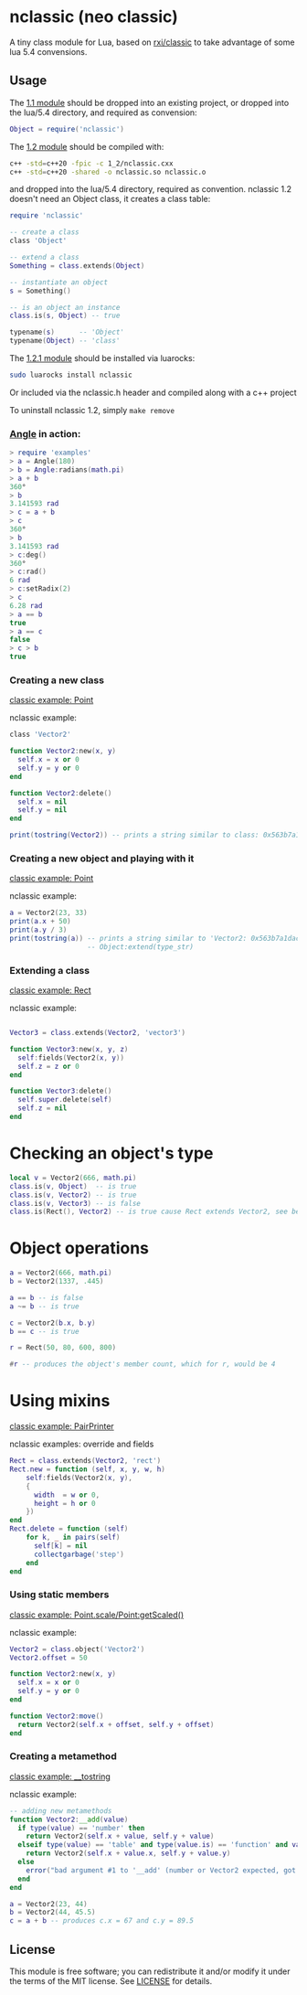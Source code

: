 # nclassic (neo classic)
A tiny class module for Lua, based on [rxi/classic](https://github.com/rxi/classic) to take advantage of some lua 5.4 convensions. 

## Usage
The [1.1 module](https://github.com/ImpishDeathTech/nclassic/blob/master/1_1/nclassic.lua) should be dropped into an existing project, or dropped into the lua/5.4 directory, and required as convension:
```lua
Object = require('nclassic')
```

The [1.2 module](https://github.com/ImpishDeathTech/nclassic/blob/master/1_2/nclassic.cxx) should be compiled with:
```sh
c++ -std=c++20 -fpic -c 1_2/nclassic.cxx 
c++ -std=c++20 -shared -o nclassic.so nclassic.o 
```
and dropped into the lua/5.4 directory, required as convention. 
nclassic 1.2 doesn't need an Object class, it creates a class table:
```lua
require 'nclassic'

-- create a class
class 'Object'

-- extend a class
Something = class.extends(Object)

-- instantiate an object
s = Something()

-- is an object an instance
class.is(s, Object) -- true

typename(s)      -- 'Object'
typename(Object) -- 'class' 
```

The [1.2.1 module](https://github.com/ImpishDeathTech/nclassic/blob/master/1_2_1/nclassic.cxx) should be installed via luarocks:
```sh
sudo luarocks install nclassic
```
Or included via the nclassic.h header and compiled along with a c++ project

To uninstall nclassic 1.2, simply `make remove`

### [Angle](https://github.com/ImpishDeathTech/nclassic/blob/master/examples/angle.lua) in action:
```lua
> require 'examples'
> a = Angle(180)
> b = Angle:radians(math.pi)
> a + b
360°
> b
3.141593 rad
> c = a + b
> c
360°
> b
3.141593 rad
> c:deg()
360°
> c:rad()
6 rad
> c:setRadix(2)
> c
6.28 rad
> a == b
true
> a == c
false
> c > b
true
```
### Creating a new class
[classic example: Point](https://github.com/rxi/classic/blob/master/README.md)

nclassic example:
```lua
class 'Vector2'

function Vector2:new(x, y)
  self.x = x or 0
  self.y = y or 0
end

function Vector2:delete()
  self.x = nil
  self.y = nil
end

print(tostring(Vector2)) -- prints a string similar to class: 0x563b7a1dacc0
```

### Creating a new object and playing with it
[classic example: Point](https://github.com/rxi/classic/blob/master/README.md)

nclassic example:
```lua
a = Vector2(23, 33)
print(a.x + 50)
print(a.y / 3)
print(tostring(a)) -- prints a string similar to 'Vector2: 0x563b7a1dacc0' or 'object: 0x563b7a1dacc0' depending on if a string was provided to 
                   -- Object:extend(type_str)
```

### Extending a class
[classic example: Rect](https://github.com/rxi/classic/blob/master/README.md)

nclassic example:
```lua

Vector3 = class.extends(Vector2, 'vector3')

function Vector3:new(x, y, z)
  self:fields(Vector2(x, y))
  self.z = z or 0
end

function Vector3:delete()
  self.super.delete(self)
  self.z = nil
end
```

# Checking an object's type
```lua
local v = Vector2(666, math.pi)
class.is(v, Object)  -- is true
class.is(v, Vector2) -- is true
class.is(v, Vector3) -- is false
class.is(Rect(), Vector2) -- is true cause Rect extends Vector2, see below
```
# Object operations
```lua
a = Vector2(666, math.pi)
b = Vector2(1337, .445)

a == b -- is false
a ~= b -- is true

c = Vector2(b.x, b.y)
b == c -- is true

r = Rect(50, 80, 600, 800)

#r -- produces the object's member count, which for r, would be 4

```

# Using mixins
[classic example: PairPrinter](https://github.com/rxi/classic/blob/master/README.md)

nclassic examples: override and fields

```lua
Rect = class.extends(Vector2, 'rect')
Rect.new = function (self, x, y, w, h)
    self:fields(Vector2(x, y),
    {
      width  = w or 0,
      height = h or 0
    })
end
Rect.delete = function (self)
    for k, _ in pairs(self)
      self[k] = nil
      collectgarbage('step')
    end
end
```

### Using static members
[classic example: Point.scale/Point:getScaled()](https://github.com/rxi/classic/blob/master/README.md)

nclassic example:
```lua
Vector2 = class.object('Vector2')
Vector2.offset = 50

function Vector2:new(x, y)
  self.x = x or 0
  self.y = y or 0
end

function Vector2:move()
  return Vector2(self.x + offset, self.y + offset)
end
```

### Creating a metamethod
[classic example: __tostring](https://github.com/rxi/classic/blob/master/README.md)

nclassic example:
```lua
-- adding new metamethods
function Vector2:__add(value)
  if type(value) == 'number' then
    return Vector2(self.x + value, self.y + value)
  elseif type(value) == 'table' and type(value.is) == 'function' and value:is(Vector2) then
    return Vector2(self.x + value.x, self.y + value.y)
  else 
    error("bad argument #1 to '__add' (number or Vector2 expected, got "..type(value) ..")")
  end
end

a = Vector2(23, 44)
b = Vector2(44, 45.5)
c = a + b -- produces c.x = 67 and c.y = 89.5
```

## License
This module is free software; you can redistribute it and/or modify it under the terms of the MIT license. See [LICENSE](https://github.com/ImpishDeathTech/nclassic/blob/master/LICENSE) for details.
